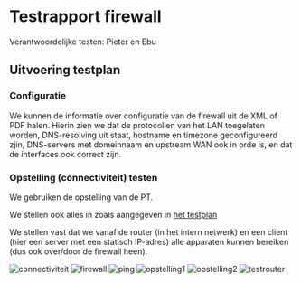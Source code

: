 # Testrapport firewall

Verantwoordelijke testen: Pieter en Ebu

## Uitvoering testplan

### Configuratie

We kunnen de informatie over configuratie van de firewall uit de XML of PDF halen. Hierin zien we dat de protocollen van het LAN toegelaten worden, DNS-resolving uit staat, hostname en timezone geconfigureerd zjin, DNS-servers met domeinnaam en upstream WAN ook in orde is, en dat de interfaces ook correct zijn.


### Opstelling (connectiviteit) testen

We gebruiken de opstelling van de PT.

We stellen ook alles in zoals aangegeven in [het testplan](https://github.com/HoGentTIN/p3ops-red/blob/master/Firewall/testen/Testplan.md)

We stellen vast dat we vanaf de router (in het intern netwerk) en een client (hier een server met een statisch IP-adres) alle apparaten kunnen bereiken (dus ook over/door de firewall heen).

![connectiviteit](https://github.com/HoGentTIN/p3ops-red/blob/master/Netwerk/testen/firewall%20afbeeldingen/connectiviteit.png)
![firewall](https://github.com/HoGentTIN/p3ops-red/blob/master/Netwerk/testen/firewall%20afbeeldingen/connectiviteit.png/firewall.jpg)
![ping](https://github.com/HoGentTIN/p3ops-red/blob/master/Netwerk/testen/firewall%20afbeeldingen/ping.jpg)
![opstelling1](https://github.com/HoGentTIN/p3ops-red/blob/master/Netwerk/testen/firewall%20afbeeldingen/opstelling1.jpg)
![opstelling2](https://github.com/HoGentTIN/p3ops-red/blob/master/Netwerk/testen/firewall%20afbeeldingen/opstelling2.jpg)
![testrouter](https://github.com/HoGentTIN/p3ops-red/blob/master/Netwerk/testen/firewall%20afbeeldingen/testrouter.jpg)
